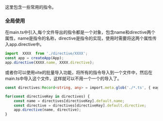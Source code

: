 这里包含一些常用的指令。

### 全局使用
在main.ts中引入,每个文件导出的指令都是一个对象，包含name和directive两个属性，name是指令的名称，directive是指令的实现，使用时需要将这两个属性传入app.directive中。
```ts
import  XXXX  from './directive/XXXX';
const app = createApp(App);
app.directive(XXXX.name, XXXX.directive);
```

或者你可以使用vite的批量导入功能，将所有的指令导入到一个文件中，然后在main.ts中导入这个文件，这样就可以不用一个一个的导入了。
```ts
const directives:Record<string, any> = import.meta.glob('./*.ts', { eager: true });

for(const directiveKey in directives) {
    const name = directives[directiveKey].default.name;
    const directive = directives[directiveKey].default.directive;
    app.directive(name, directive);
}
```